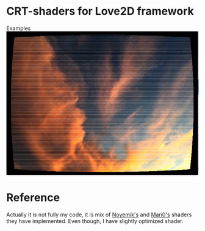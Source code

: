 # CRT-shaders for Love2D framework

Examples
![First Example](image-crt.png)


# Reference
Actually it is not fully my code, it is mix of [Noyemik's](https://github.com/NoyemiK/Love-Shaders) and [Mari0's](https://stabyourself.net/mari0) shaders they have implemented. Even though, I have slightly optimized shader.
